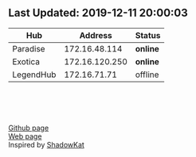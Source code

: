 ## Last Updated: 2019-12-11  20:00:03  

Hub | Address | Status  
--- | --- | ---  
Paradise  |  172.16.48.114  |  **online**
Exotica  |  172.16.120.250  |  **online**
LegendHub  |  172.16.71.71  |  offline

<br><br><br><br>
[Github page](https://github.com/manohar-voggu/BPHC-DChubs)<br>[Web page](https://manohar-voggu.github.io/BPHC-DChubs/)<br>Inspired by [ShadowKat](https://github.com/katzNplotkin/IIT-Madras-DC-Hubs)